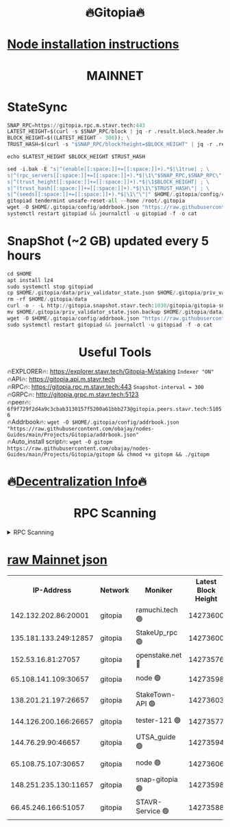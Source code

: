 <h1 align="center"> 🔥Gitopia🔥</h1>

[Node installation instructions](https://github.com/obajay/nodes-Guides/tree/main/Projects/Gitopia)
=

<h1 align="center"> MAINNET</h1>

# StateSync
```python
SNAP_RPC=https://gitopia.rpc.m.stavr.tech:443
LATEST_HEIGHT=$(curl -s $SNAP_RPC/block | jq -r .result.block.header.height); \
BLOCK_HEIGHT=$((LATEST_HEIGHT - 300)); \
TRUST_HASH=$(curl -s "$SNAP_RPC/block?height=$BLOCK_HEIGHT" | jq -r .result.block_id.hash)

echo $LATEST_HEIGHT $BLOCK_HEIGHT $TRUST_HASH

sed -i.bak -E "s|^(enable[[:space:]]+=[[:space:]]+).*$|\1true| ; \
s|^(rpc_servers[[:space:]]+=[[:space:]]+).*$|\1\"$SNAP_RPC,$SNAP_RPC\"| ; \
s|^(trust_height[[:space:]]+=[[:space:]]+).*$|\1$BLOCK_HEIGHT| ; \
s|^(trust_hash[[:space:]]+=[[:space:]]+).*$|\1\"$TRUST_HASH\"| ; \
s|^(seeds[[:space:]]+=[[:space:]]+).*$|\1\"\"|" $HOME/.gitopia/config/config.toml
gitopiad tendermint unsafe-reset-all --home /root/.gitopia
wget -O $HOME/.gitopia/config/addrbook.json "https://raw.githubusercontent.com/obajay/nodes-Guides/main/Projects/Gitopia/addrbook.json"
systemctl restart gitopiad && journalctl -u gitopiad -f -o cat
```
# SnapShot (~2 GB) updated every 5 hours
```python
cd $HOME
apt install lz4
sudo systemctl stop gitopiad
cp $HOME/.gitopia/data/priv_validator_state.json $HOME/.gitopia/priv_validator_state.json.backup
rm -rf $HOME/.gitopia/data
curl -o - -L http://gitopia.snapshot.stavr.tech:1030/gitopia/gitopia-snap.tar.lz4 | lz4 -c -d - | tar -x -C $HOME/.gitopia --strip-components 2
mv $HOME/.gitopia/priv_validator_state.json.backup $HOME/.gitopia/data/priv_validator_state.json
wget -O $HOME/.gitopia/config/addrbook.json "https://raw.githubusercontent.com/obajay/nodes-Guides/main/Projects/Gitopia/addrbook.json"
sudo systemctl restart gitopiad && journalctl -u gitopiad -f -o cat
```
 <h1 align="center"> Useful Tools</h1>

🔥EXPLORER🔥:      https://explorer.stavr.tech/Gitopia-M/staking  `Indexer "ON"` \
🔥API🔥: 			 		 https://gitopia.api.m.stavr.tech \
🔥RPC🔥:           https://gitopia.rpc.m.stavr.tech:443              `Snapshot-interval = 300` \
🔥GRPC🔥:          http://gitopia.grpc.m.stavr.tech:5123 \
🔥peer🔥:					 `6f9f729f2d4a9c3cbab3130157f5200a61bbb273@gitopia.peers.stavr.tech:51056` \
🔥Addrbook🔥:    ```wget -O $HOME/.gitopia/config/addrbook.json "https://raw.githubusercontent.com/obajay/nodes-Guides/main/Projects/Gitopia/addrbook.json"``` \
🔥Auto_install script🔥: ```wget -O gitopm https://raw.githubusercontent.com/obajay/nodes-Guides/main/Projects/Gitopia/gitopm && chmod +x gitopm && ./gitopm```

🔥[Decentralization Info](https://github.com/obajay/StateSync-snapshots/tree/main/Projects/Gitopia/Decentralization)🔥
=

<h1 align="center"> RPC Scanning</h1>

<details>
<summary>RPC Scanning</summary>

<h2 align="center"> We scan nodes in real time every 4 hours. And we provide the final result of RPC endpoints.
We cannot influence the operation of these nodes in any way. </h2>


```python
If Voting Power is higher than 0 --> then the Node is a validator of the network and may be subject to attack and be a potential threat to the chain.
```
```python
We marked such validators with a red symbol
```

</details>

[raw Mainnet json](https://rpc-check.gitopm.stavr.tech/gitopm/rpc-gitopm-result.json)
=

<table><tr><th>IP-Address</th><th>Network</th><th>Moniker</th><th>Latest Block Height</th><th>Earliest Block Height</th><th>Catching Up</th><th>Tx Index</th><th>Voting Power</th><th>Scan Time</th></tr><tr><td>142.132.202.86:20001</td><td>gitopia</td><td>ramuchi.tech 🟢</td><td>14273600</td><td>6548337</td><td>False</td><td>on</td><td>0</td><td>2024-02-23T12:02:23.165607104UTC</td></tr><tr><td>135.181.133.249:12857</td><td>gitopia</td><td>StakeUp_rpc 🟢</td><td>14273600</td><td>8010001</td><td>False</td><td>on</td><td>0</td><td>2024-02-23T12:02:23.502534912UTC</td></tr><tr><td>152.53.16.81:27057</td><td>gitopia</td><td>openstake.net 🔴</td><td>14273576</td><td>10455001</td><td>False</td><td>off</td><td>43575</td><td>2024-02-23T12:01:44.044389561UTC</td></tr><tr><td>65.108.141.109:30657</td><td>gitopia</td><td>node 🟢</td><td>14273598</td><td>12299845</td><td>False</td><td>on</td><td>0</td><td>2024-02-23T12:02:20.558181246UTC</td></tr><tr><td>138.201.21.197:26657</td><td>gitopia</td><td>StakeTown-API 🟢</td><td>14273603</td><td>12733501</td><td>False</td><td>on</td><td>0</td><td>2024-02-23T12:02:28.024185845UTC</td></tr><tr><td>144.126.200.166:26657</td><td>gitopia</td><td>tester-121 🟢</td><td>14273577</td><td>12832814</td><td>False</td><td>off</td><td>0</td><td>2024-02-23T12:01:46.457228125UTC</td></tr><tr><td>144.76.29.90:46657</td><td>gitopia</td><td>UTSA_guide 🟢</td><td>14273594</td><td>13035301</td><td>False</td><td>on</td><td>0</td><td>2024-02-23T12:02:13.998767914UTC</td></tr><tr><td>65.108.75.107:30657</td><td>gitopia</td><td>node 🟢</td><td>14273606</td><td>13189502</td><td>False</td><td>on</td><td>0</td><td>2024-02-23T12:02:34.541598685UTC</td></tr><tr><td>148.251.235.130:11657</td><td>gitopia</td><td>snap-gitopia 🟢</td><td>14273598</td><td>14079001</td><td>False</td><td>on</td><td>0</td><td>2024-02-23T12:02:20.848587206UTC</td></tr><tr><td>66.45.246.166:51057</td><td>gitopia</td><td>STAVR-Service 🟢</td><td>14273588</td><td>14263501</td><td>False</td><td>on</td><td>0</td><td>2024-02-23T12:02:03.493017451UTC</td></tr></table>
